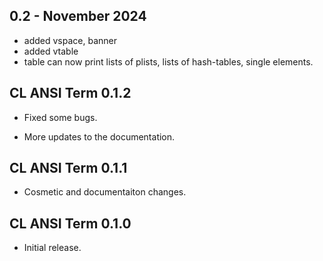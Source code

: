 ## 0.2 - November 2024

- added vspace, banner
- added vtable
- table can now print lists of plists, lists of hash-tables, single elements.

## CL ANSI Term 0.1.2

* Fixed some bugs.

* More updates to the documentation.

## CL ANSI Term 0.1.1

* Cosmetic and documentaiton changes.

## CL ANSI Term 0.1.0

* Initial release.
